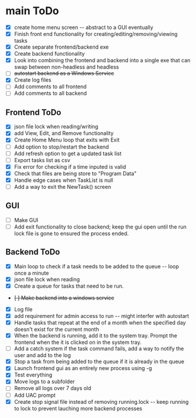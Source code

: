 # main ToDo
- [X] create home menu screen -- abstract to a GUI eventually
- [X] Finish front end functionality for creating/editing/removing/viewing tasks
- [X] Create separate frontend/backend exe 
- [X] Create backend functionality
- [X] Look into combining the frontend and backend into a single exe that can swap between non-headless and headless
- [ ] ~~autostart backend as a Windows Service~~
- [X] Create log files
- [ ] Add comments to all frontend
- [ ] Add comments to all backend

## Frontend ToDo
- [X] json file lock when reading/writing
- [X] add View, Edit, and Remove functionality
- [X] Create Home Menu loop that exits with Exit
- [ ] Add option to stop/restart the backend
- [ ] Add refresh option to get a updated task list
- [ ] Export tasks list as csv
- [X] Fix error for checking if a time inputed is valid
- [X] Check that files are being store to "Program Data"
- [X] Handle edge cases when TaskList is null
- [ ] Add a way to exit the NewTask() screen

## GUI
- [ ] Make GUI
- [ ] Add exit functionality to close backend; keep the gui open until the run lock file is gone to ensured the process ended.

## Backend ToDo
- [X] Main loop to check if a task needs to be added to the queue -- loop once a minute
- [X] json file lock when reading
- [X] Create a queue for tasks that need to be run.
- ~~[ ] Make backend into a windows service~~
- [X] Log file
- [X] add requirement for admin access to run -- might interfer with autostart
- [X] Handle tasks that repeat at the end of a month when the specified day doesn't exist for the current month
- [X] When the backend is running, add it to the system tray. Prompt the frontend when the it is clicked on in the system tray.
- [ ] Add a catch system if the task command fails, add a way to notify the user and add to the log
- [X] Stop a task from being added to the queue if it is already in the queue
- [X] Launch frontend gui as an entirely new process using -g
- [X] Test everything
- [X] Move logs to a subfolder
- [ ] Remove all logs over 7 days old
- [ ] Add UAC prompt
- [X] Create stop signal file instead of removing running.lock -- keep running to lock to prevent lauching more backend processes